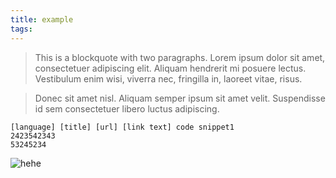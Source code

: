 ```yaml
---
title: example
tags:
---
```



> This is a blockquote with two paragraphs. Lorem ipsum dolor sit amet,
consectetuer adipiscing elit. Aliquam hendrerit mi posuere lectus.
Vestibulum enim wisi, viverra nec, fringilla in, laoreet vitae, risus.

> Donec sit amet nisl. Aliquam semper ipsum sit amet velit. Suspendisse
id sem consectetuer libero luctus adipiscing.

``` 
[language] [title] [url] [link text] code snippet1 
2423542343
53245234
``` 


![hehe](/images/hehe.png "This is an example image")

<img src="/images/hehe.png" style="width:0px;"/>
